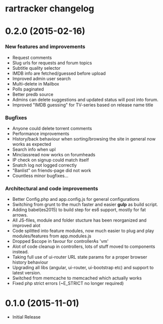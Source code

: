 # rartracker changelog

# 0.2.0 (2015-02-16)

### New features and improvements

* Request comments
* Slug urls for requests and forum topics
* Subtitle quality selector
* IMDB info are fetched/guessed before upload
* Improved admin user search
* Multi-delete in Mailbox
* Polls paginated
* Better predb source
* Admins can delete suggestions and updated status will post into forum.
* Improved "IMDB guessing" for TV-series based on release name title

### Bugfixes
* Anyone could delete torrent comments
* Performance improvements
* History/back behaviour when sorting/browsing the site in general now works as expected
* Search info when upl
* Minclassread now works on forumheads
* IP check on signup could match itself
* Snatch log not logged correctly
* "Banlist" on friends-page did not work
* Countless minor bugfixes...

### Architectural and code improvements

* Better Config.php and app.config.js for general configurations
* Switching from grunt to the much faster and easier **gulp** as build script.
* Adding babel(es2015) to build step for es6 support, mostly for fat arrows.
* All JS-files, module and folder stucture has been reorganized and improved alot
* Code splitted into feature modules, now much easier to plug and play modules/features from app.modules.js
* Dropped $scope in favour for controllerAs 'vm'
* Alot of code cleanup in controllers, lots of stuff moved to components instead.
* Taking full use of ui-router URL state params for a proper browser history behaviour
* Upgrading all libs (angular, ui-router, ui-bootstrap etc) and support to latest version.
* Switched from memcache to memcached which actually works
* Fixed php strict errors (~E_STRICT no longer required)

# 0.1.0 (2015-11-01)

* Initial Release
